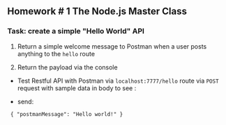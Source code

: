 ## Homework # 1 The Node.js Master Class



### Task: create a simple "Hello World" API

1) Return a simple welcome message to Postman when a user posts anything to the `hello` route


2)  Return the payload via the console


- Test Restful API with Postman via `localhost:7777/hello` route via `POST` request with sample data in body to see :

- send:

 `  {
    	"postmanMessage": "Hello world!"
    } `
